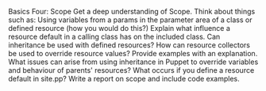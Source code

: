 Basics Four: Scope
Get a deep understanding of Scope.
Think about things such as:
Using variables from a params in the parameter area of a class or defined resource (how you would do this?)
Explain what influence a resource default in a calling class has on the included class.
Can inheritance be used with defined resources?
How can resource collectors be used to override resource values?  Provide examples with an explanation.
What issues can arise from using inheritance in Puppet to override variables and behaviour of parents' resources?
What occurs if you define a resource default in site.pp?
Write a report on scope and include code examples.
